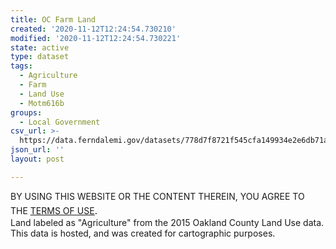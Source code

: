 ```yaml
---
title: OC Farm Land
created: '2020-11-12T12:24:54.730210'
modified: '2020-11-12T12:24:54.730221'
state: active
type: dataset
tags:
  - Agriculture
  - Farm
  - Land Use
  - Motm616b
groups:
  - Local Government
csv_url: >-
  https://data.ferndalemi.gov/datasets/778d7f8721f545cfa149934e2e6db71a_0.csv?outSR=%7B%22latestWkid%22%3A2253%2C%22wkid%22%3A2253%7D
json_url: ''
layout: post

---
```

<div>BY USING THIS WEBSITE OR THE CONTENT THEREIN, YOU AGREE TO THE <u><a href='https://www.oakgov.com/open-data-terms'>TERMS OF USE</a></u><span style='font-family: &quot;Avenir Next W01&quot;, &quot;Avenir Next W00&quot;, &quot;Avenir Next&quot;, Avenir, &quot;Helvetica Neue&quot;, Helvetica, Arial, sans-serif; font-size: 17px;'>. </span> </div><div>Land labeled as &quot;Agriculture&quot; from the 2015 Oakland County Land Use data. This data is hosted, and was created for cartographic purposes.</div>
